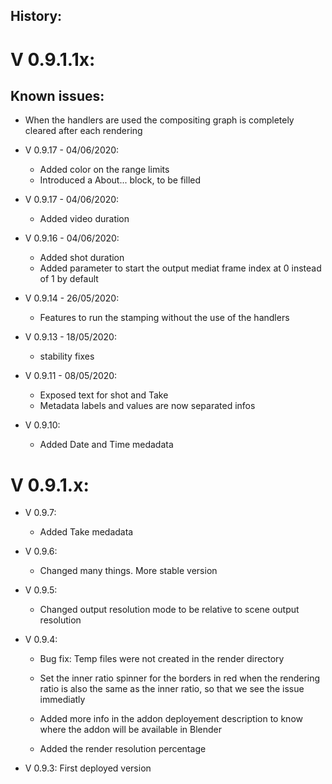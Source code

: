 
History:
--------

# V  0.9.1.1x:

## Known issues:
- When the handlers are used the compositing graph is completely cleared after each rendering

* V  0.9.17 - 04/06/2020:
	- Added color on the range limits
	- Introduced a About... block, to be filled
	
* V  0.9.17 - 04/06/2020:
	- Added video duration

* V  0.9.16 - 04/06/2020:
	- Added shot duration
	- Added parameter to start the output mediat frame index at 0 instead of 1 by default

* V  0.9.14 - 26/05/2020:
	- Features to run the stamping without the use of the handlers

* V  0.9.13 - 18/05/2020:
	- stability fixes

* V  0.9.11 - 08/05/2020:
	- Exposed text for shot and Take
	- Metadata labels and values are now separated infos

* V 0.9.10:
	- Added Date and Time medadata

# V  0.9.1.x:

* V 0.9.7:
	- Added Take medadata

* V 0.9.6:
	- Changed many things. More stable version
	
* V 0.9.5:
	- Changed output resolution mode to be relative to scene output resolution

* V 0.9.4:
	- Bug fix: Temp files were not created in the render directory
	
	- Set the inner ratio spinner for the borders in red when the rendering ratio is also the same as
	  the inner ratio, so that we see the issue immediatly
	
	- Added more info in the addon deployement description to know where the addon will be available in Blender
	
	- Added the render resolution percentage
	

* V 0.9.3: First deployed version


